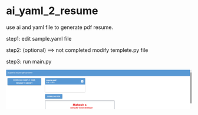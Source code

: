 # ai_yaml_2_resume
use ai and yaml file to generate pdf resume.

step1:
 edit sample.yaml file

step2: (optional) ==> not completed
 modify templete.py file

step3:
 run main.py


![img.png](img.png)
